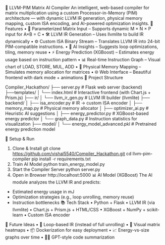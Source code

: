 🧠 LLVM-PIM Matrix AI Compiler
An intelligent, web-based compiler for matrix multiplication using a custom Processor-in-Memory (PIM) architecture — with dynamic LLVM IR generation, physical memory mapping, custom ISA encoding, and AI-powered optimization insights.
🚀 Features
•	🔢 Parameterized Matrix Input – Supports dynamic M × N × P input for A×B = C
•	🛠 LLVM IR Generation – Uses llvmlite to build IR dynamically
•	⚙️ Custom ISA Binary Stream – Translates LLVM IR into 24-bit PIM-compatible
instructions.
•	🧠 AI Insights – Suggests loop optimizations, tiling, memory reuse
•	⚡ Energy Prediction (XGBoost) – Estimates energy usage based on instruction pattern
•	📊 Real-time Instruction Graph – Visual chart of LOAD, STORE, MUL, ADD
•	🧭 Physical Memory Mapping – Simulates memory allocation for matrices
•	🌐 Web Interface – Beautiful frontend with dark mode + animations
📁 Project Structure

Compiler_Hackathon/
├── server.py                     # Flask web server (backend)
├──templates/
│   └── index.html                # Interactive frontend (with Chart.js + Prism.js)
├── ir/
│   └── llvm_ir_gen.py            # LLVM IR builder (llvmlite)
├── backend/
│   ├── isa_encoder.py            # IR → custom ISA encoder
│   ├── memory_map.py             # Physical memory allocator
│   ├── optimizer_ai.py           # Heuristic AI suggestions
│   ├── energy_predictor.py       # XGBoost-based energy predictor
│   └── graph_data.py             # Instruction statistics for visualization
├── model/
│   └── energy_model_advanced.pkl # Pretrained energy prediction model


🔧 Setup & Run
1. Clone & Install
git clone https://github.com/vishal5540/Compiler_Hackathon.git
cd llvm-pim-compiler
pip install -r requirements.txt
2. Train AI Model
python train_energy_model.py
3. Start the Compiler Server
python server.py
4. Open in Browser
http://localhost:5000
📊 AI Model (XGBoost)
The AI module analyzes the LLVM IR and predicts:

- Estimated energy usage in mJ
- Optimization strategies (e.g., loop unrolling, memory reuse)
- Instruction bottlenecks
📚 Tech Stack
•	Python + Flask
•	LLVM IR (via llvmlite)
•	Chart.js + Prism.js + HTML/CSS
•	XGBoost + NumPy + scikit-learn
•	Custom ISA encoder




🧠 Future Ideas
•	🔁 Loop-based IR (instead of full unrolling)
•	🧮 Visual matrix heatmaps
•	📦 Dockerization for easy deployment
•	📈 Energy-vs-size graphs over time
•	🧑‍🏫 GPT-style code summarization
